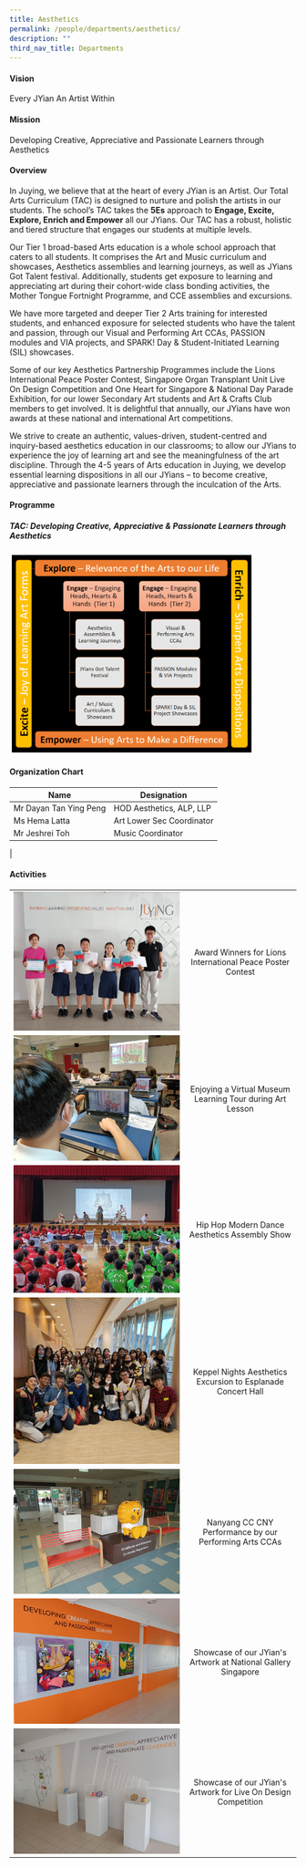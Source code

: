 ```yaml
---
title: Aesthetics
permalink: /people/departments/aesthetics/
description: ""
third_nav_title: Departments
---
```

#### **Vision**
Every JYian An Artist Within

#### **Mission**
Developing Creative, Appreciative and Passionate Learners through Aesthetics

#### **Overview**
<p>In Juying, we believe that at the heart of every JYian is an Artist. Our Total Arts Curriculum (TAC) is designed to nurture and polish the artists in our students. The school’s TAC takes the <b>5Es</b> approach to <strong>Engage, Excite, Explore, Enrich and Empower</strong> all our JYians. Our TAC has a robust, holistic and tiered structure that engages our students at multiple levels.</p>
<p>Our Tier 1 broad-based Arts education is a whole school approach that caters to all students. It comprises the Art and Music curriculum and showcases, Aesthetics assemblies and learning journeys, as well as JYians Got Talent festival. Additionally, students get exposure to learning and appreciating art during their cohort-wide class bonding activities, the Mother Tongue Fortnight Programme, and CCE assemblies and excursions.</p>
<p>We have more targeted and deeper Tier 2 Arts training for interested students, and enhanced exposure for selected students who have the talent and passion, through our Visual and Performing Art CCAs, PASSION modules and VIA projects, and SPARK! Day &amp; Student-Initiated Learning (SIL) showcases.</p>
<p>Some of our key Aesthetics Partnership Programmes include the Lions International Peace Poster Contest, Singapore Organ Transplant Unit Live On Design Competition and One Heart for Singapore &amp; National Day Parade Exhibition, for our lower Secondary Art students and Art &amp; Crafts Club members to get involved. It is delightful that annually, our JYians have won awards at these national and international Art competitions.</p>
<p>We strive to create an authentic, values-driven, student-centred and inquiry-based aesthetics education in our classrooms; to allow our JYians to experience the joy of learning art and see the meaningfulness of the art discipline. Through the 4-5 years of Arts education in Juying, we develop essential learning dispositions in all our JYians – to become creative, appreciative and passionate learners through the inculcation of the Arts.</p>


#### **Programme**
##### **TAC: Developing Creative, Appreciative &amp; Passionate Learners through Aesthetics**
<img src="/images/aesthetics-framework.PNG" style="width:85%">

#### **Organization Chart**

| Name | Designation |
|---|---|
| Mr Dayan Tan Ying Peng | HOD Aesthetics, ALP, LLP |
| Ms Hema Latta | Art Lower Sec Coordinator |
| Mr Jeshrei Toh | Music Coordinator |
|

#### **Activities**

| | |
|:---:|:---:|
| ![Award Winners for Lions International Peace Poster Contest](/images/1%20award%20winners%20for%20lions%20international%20peace%20poster%20contest.jpg) | Award Winners for Lions International Peace Poster Contest |
| ![Enjoying a Virtual Museum Learning Tour during Art Lesson](/images/aesthetics-23-2.jpg)[](/images/aesthetics2.jpg) | Enjoying a Virtual Museum Learning Tour during Art Lesson |
| ![Hip Hop Modern Dance Aesthetics Assembly Show](/images/aesthetics-23-3.jpg) | Hip Hop Modern Dance Aesthetics Assembly Show  |
| ![Keppel Nights Aesthetics Excursion to Esplanade Concert Hall](/images/aesthetics-23-4.jpg)| Keppel Nights Aesthetics Excursion to Esplanade Concert Hall  |
| ![](/images/aesthetics5.jpg) | Nanyang CC CNY Performance by our Performing Arts CCAs |
| ![](/images/aesthetics6.jpg) | Showcase of our JYian's Artwork at National Gallery Singapore  |
| ![](/images/aesthetics7.jpg) | Showcase of our JYian's Artwork for Live On Design Competition |